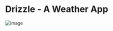 # Drizzle - A Weather App

![image](https://user-images.githubusercontent.com/115419831/227273984-bcce5fad-1465-43ff-a0de-e5ca87f307a8.png)

